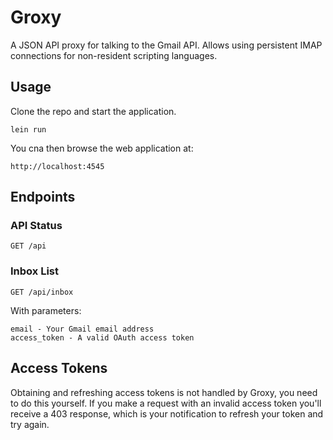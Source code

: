 
# Groxy

A JSON API proxy for talking to the Gmail API.  Allows using persistent IMAP connections
for non-resident scripting languages.

## Usage

Clone the repo and start the application.

```
lein run
```

You cna then browse the web application at:

```
http://localhost:4545
```

## Endpoints

### API Status

```
GET /api
```

### Inbox List

```
GET /api/inbox
```

With parameters:

```
email - Your Gmail email address
access_token - A valid OAuth access token
```

## Access Tokens

Obtaining and refreshing access tokens is not handled by Groxy, you need to do this yourself.
If you make a request with an invalid access token you'll receive a 403 response, which is 
your notification to refresh your token and try again.

